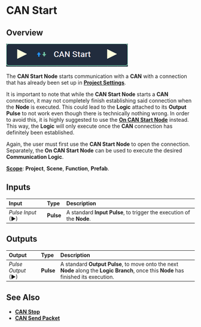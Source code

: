 # CAN Start

## Overview

![The CAN Start Node.](../../../.gitbook/assets/canstartnode.png)

The **CAN Start Node** starts communication with a **CAN** with a connection that has already been set up in [**Project Settings**](../../../modules/project-settings.md#can).

It is important to note that while the **CAN Start Node** starts a **CAN** connection, it may not completely finish establishing
said connection when the **Node** is executed. This could lead to the **Logic** attached to its **Output Pulse** 
to not work even though there is technically nothing wrong. In order to avoid this, it is highly suggested to use 
the [**On CAN Start Node**](events/oncanstart.md) instead. This way, the **Logic** will only execute once the **CAN** connection has definitely been established. 

Again, the user must first use the **CAN Start Node** to open the connection. Separately, the **On CAN Start Node** can be used to execute the desired **Communication Logic**. 


[**Scope**](../overview.md#scopes): **Project**, **Scene**, **Function**, **Prefab**.

## Inputs

| Input | Type | Description |
| :--- | :--- | :--- |
| _Pulse Input_ \(►\) | **Pulse** | A standard **Input Pulse**, to trigger the execution of the **Node**. |

## Outputs

| Output | Type | Description |
| :--- | :--- | :--- |
| _Pulse Output_ \(►\) | **Pulse** | A standard **Output Pulse**, to move onto the next **Node** along the **Logic Branch**, once this **Node** has finished its execution. |

## See Also

* [**CAN Stop**](canstop.md)
* [**CAN Send Packet**](cansendpacket.md)

